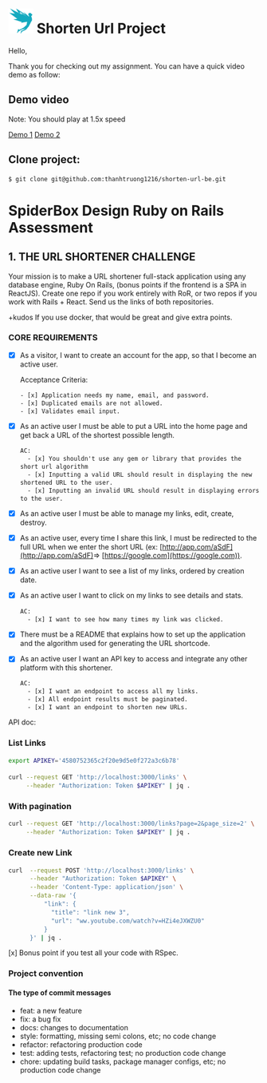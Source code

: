 # <img src='app/assets/images/studiovinari-brands.svg?raw=true' width="50" height="50"/> Shorten Url Project

Hello,

Thank you for checking out my assignment. You can have a quick video demo as follow:

## Demo video

Note: You should play at 1.5x speed

[Demo 1](https://www.loom.com/share/6807c890ae6642158c695c0a93e235ff)
[Demo 2](https://www.loom.com/share/682a3a5c92de4f368f3ad0e115bb40e3)

## Clone project:

```
$ git clone git@github.com:thanhtruong1216/shorten-url-be.git
```

# SpiderBox Design Ruby on Rails Assessment

## 1. THE URL SHORTENER CHALLENGE

Your mission is to make a URL shortener full-stack application using any database engine, Ruby On Rails, (bonus points if the frontend is a SPA in ReactJS).
Create one repo if you work entirely with RoR, or two repos if you work with Rails + React. Send us the links of both repositories.

+kudos If you use docker, that would be great and give extra points.

### CORE REQUIREMENTS

- [x] As a visitor, I want to create an account for the app, so that I become an active user.

  Acceptance Criteria:

      - [x] Application needs my name, email, and password.
      - [x] Duplicated emails are not allowed.
      - [x] Validates email input.

- [x] As an active user I must be able to put a URL into the home page and get back a URL of the shortest possible length.

      AC:
        - [x] You shouldn't use any gem or library that provides the short url algorithm
        - [x] Inputting a valid URL should result in displaying the new shortened URL to the user.
        - [x] Inputting an invalid URL should result in displaying errors to the user.

- [x] As an active user I must be able to manage my links, edit, create, destroy.

- [x] As an active user, every time I share this link, I must be redirected to the full URL when we enter the short URL (ex: [http://app.com/aSdF](http://app.com/aSdF)​ =>​ [​https://google.com​](​https://google.com​)).
- [x] As an active user I want to see a list of my links, ordered by creation date.
- [x] As an active user I want to click on my links to see details and stats.

      AC:
        - [x] I want to see how many times my link was clicked.

- [x] There must be a README that explains how to set up the application and the algorithm used for generating the URL shortcode.

- [x] As an active user I want an API key to access and integrate any other platform with this shortener.

      AC:
        - [x] I want an endpoint to access all my links.
        - [x] All endpoint results must be paginated.
        - [x] I want an endpoint to shorten new URLs.

API doc:

### List Links

```bash
export APIKEY='4580752365c2f20e9d5e0f272a3c6b78'

curl --request GET 'http://localhost:3000/links' \
     --header "Authorization: Token $APIKEY" | jq .
```

### With pagination

```bash
curl --request GET 'http://localhost:3000/links?page=2&page_size=2' \
     --header "Authorization: Token $APIKEY" | jq .
```

### Create new Link

```bash
curl  --request POST 'http://localhost:3000/links' \
      --header "Authorization: Token $APIKEY" \
      --header 'Content-Type: application/json' \
      --data-raw '{
          "link": {
            "title": "link new 3",
            "url": "ww.youtube.com/watch?v=HZi4eJXWZU0"
          }
      }' | jq .
```

[x] Bonus point if you test all your code with RSpec.

### Project convention

#### The type of commit messages

- feat: a new feature
- fix: a bug fix
- docs: changes to documentation
- style: formatting, missing semi colons, etc; no code change
- refactor: refactoring production code
- test: adding tests, refactoring test; no production code change
- chore: updating build tasks, package manager configs, etc; no production code change
